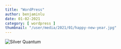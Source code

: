 ```yaml
---
title: "WordPress"
author: benjaminlu
date: 01-02-2021
category: [ wordpress ]
thumbnail: "/user/media/2021/01/happy-new-year.jpg"
---
```

![Silver Quantum](https://getbenonit.com/user/media/themes/silver-quantum.jpg)